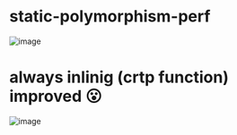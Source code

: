 # static-polymorphism-perf



![image](https://github.com/user-attachments/assets/b1267aaf-1d43-4fdd-87b4-2065ae9489ac)


# always inlinig (crtp function) improved 😮


![image](https://github.com/user-attachments/assets/45de26ec-5b75-4f48-a298-c086536f0a2f)


